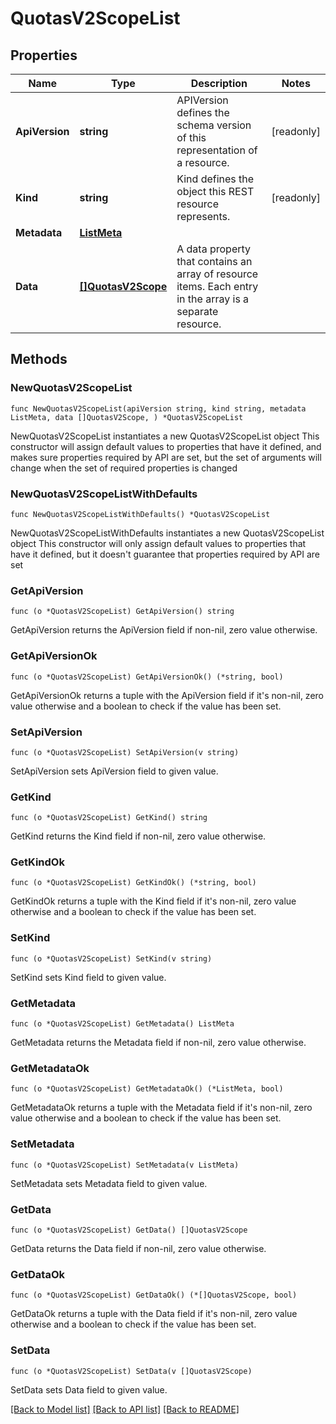 # QuotasV2ScopeList

## Properties

Name | Type | Description | Notes
------------ | ------------- | ------------- | -------------
**ApiVersion** | **string** | APIVersion defines the schema version of this representation of a resource. | [readonly] 
**Kind** | **string** | Kind defines the object this REST resource represents. | [readonly] 
**Metadata** | [**ListMeta**](ListMeta.md) |  | 
**Data** | [**[]QuotasV2Scope**](QuotasV2Scope.md) | A data property that contains an array of resource items. Each entry in the array is a separate resource. | 

## Methods

### NewQuotasV2ScopeList

`func NewQuotasV2ScopeList(apiVersion string, kind string, metadata ListMeta, data []QuotasV2Scope, ) *QuotasV2ScopeList`

NewQuotasV2ScopeList instantiates a new QuotasV2ScopeList object
This constructor will assign default values to properties that have it defined,
and makes sure properties required by API are set, but the set of arguments
will change when the set of required properties is changed

### NewQuotasV2ScopeListWithDefaults

`func NewQuotasV2ScopeListWithDefaults() *QuotasV2ScopeList`

NewQuotasV2ScopeListWithDefaults instantiates a new QuotasV2ScopeList object
This constructor will only assign default values to properties that have it defined,
but it doesn't guarantee that properties required by API are set

### GetApiVersion

`func (o *QuotasV2ScopeList) GetApiVersion() string`

GetApiVersion returns the ApiVersion field if non-nil, zero value otherwise.

### GetApiVersionOk

`func (o *QuotasV2ScopeList) GetApiVersionOk() (*string, bool)`

GetApiVersionOk returns a tuple with the ApiVersion field if it's non-nil, zero value otherwise
and a boolean to check if the value has been set.

### SetApiVersion

`func (o *QuotasV2ScopeList) SetApiVersion(v string)`

SetApiVersion sets ApiVersion field to given value.


### GetKind

`func (o *QuotasV2ScopeList) GetKind() string`

GetKind returns the Kind field if non-nil, zero value otherwise.

### GetKindOk

`func (o *QuotasV2ScopeList) GetKindOk() (*string, bool)`

GetKindOk returns a tuple with the Kind field if it's non-nil, zero value otherwise
and a boolean to check if the value has been set.

### SetKind

`func (o *QuotasV2ScopeList) SetKind(v string)`

SetKind sets Kind field to given value.


### GetMetadata

`func (o *QuotasV2ScopeList) GetMetadata() ListMeta`

GetMetadata returns the Metadata field if non-nil, zero value otherwise.

### GetMetadataOk

`func (o *QuotasV2ScopeList) GetMetadataOk() (*ListMeta, bool)`

GetMetadataOk returns a tuple with the Metadata field if it's non-nil, zero value otherwise
and a boolean to check if the value has been set.

### SetMetadata

`func (o *QuotasV2ScopeList) SetMetadata(v ListMeta)`

SetMetadata sets Metadata field to given value.


### GetData

`func (o *QuotasV2ScopeList) GetData() []QuotasV2Scope`

GetData returns the Data field if non-nil, zero value otherwise.

### GetDataOk

`func (o *QuotasV2ScopeList) GetDataOk() (*[]QuotasV2Scope, bool)`

GetDataOk returns a tuple with the Data field if it's non-nil, zero value otherwise
and a boolean to check if the value has been set.

### SetData

`func (o *QuotasV2ScopeList) SetData(v []QuotasV2Scope)`

SetData sets Data field to given value.



[[Back to Model list]](../README.md#documentation-for-models) [[Back to API list]](../README.md#documentation-for-api-endpoints) [[Back to README]](../README.md)


